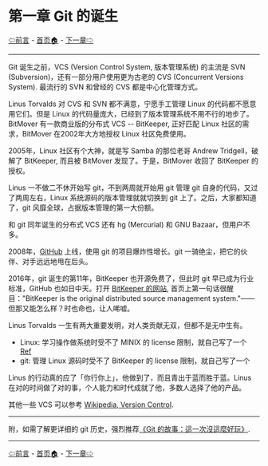 # 第一章 Git 的诞生

[⇦前言](preface.md) - [首页🏠](index.md) - [下一章⇨](02.md)

---

Git 诞生之前，VCS (Version Control System, 版本管理系统) 的主流是 SVN (Subversion)，还有一部分用户使用更为古老的 CVS (Concurrent Versions System). 最流行的 SVN 和曾经的 CVS 都是中心化管理方式。

Linus Torvalds 对 CVS 和 SVN 都不满意，宁愿手工管理 Linux 的代码都不愿意用它们。但是 Linux 的代码量庞大，已经到了版本管理系统不用不行的地步了。BitMover 有一款商业版的分布式 VCS -- BitKeeper, 正好匹配 Linux 社区的需求，BitMover 在2002年大方地授权 Linux 社区免费使用。

2005年，Linux 社区有个大神，就是写 Samba 的那位老哥 Andrew Tridgell，破解了 BitKeeper, 而且被 BitMover 发现了。于是，BitMover 收回了 BitKeeper 的授权。

Linus 一不做二不休开始写 git，不到两周就开始用 git 管理 git 自身的代码，又过了两周左右，Linux 系统源码的版本管理就就切换到 git 上了。之后，大家都知道了，git 风靡全球，占据版本管理的第一大份额。

和 git 同年诞生的分布式 VCS 还有 hg (Mercurial) 和 GNU Bazaar，但用户不多。

2008年，[GitHub](https://github.com/) 上线，使用 git 的项目爆炸性增长。git 一骑绝尘，把它的伙伴、对手远远地甩在后头。

2016年，git 诞生的第11年，BitKeeper 也开源免费了，但此时 git 早已成为行业标准，GitHub 也如日中天。打开 [BitKeeper 的网站](https://www.bitkeeper.org/), 首页上第一句话很醒目："BitKeeper is the original distributed source management system."——但那又能怎么样？时也命也，让人唏嘘。

Linus Torvalds 一生有两大重要发明，对人类贡献无双，但都不是无中生有。

* Linux: 学习操作做系统时受不了 MINIX 的 license 限制，就自己写了一个 [Ref](https://en.wikipedia.org/wiki/Linux#Creation)
* git: 管理 Linux 源码时受不了 BitKeeper 的 license 限制，就自己写了一个

Linus 的行动真的应了「你行你上」，他做到了，而且青出于蓝而胜于蓝。Linus 在对的时间做了对的事，个人能力和时代成就了他，多数人选择了他的产品。

其他一些 VCS 可以参考 [Wikipedia, Version Control](https://en.wikipedia.org/wiki/Version_control).

---

附，如需了解更详细的 git 历史，强烈推荐[《Git 的故事：這一次沒這麼好玩》](https://blog.brachiosoft.com/posts/git/).

---

[⇦前言](preface.md) - [首页🏠](index.md) - [下一章⇨](02.md)
